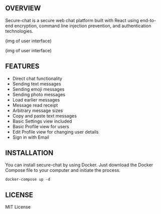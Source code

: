 ## OVERVIEW

Secure-chat is a secure web chat platform built with React using end-to-end encryption, command line injection prevention, and authentication technologies.

(img of user interface)

(img of user interface)


## FEATURES

- Direct chat functionality
- Sending text messages 
- Sending emoji messages 
- Sending photo messages 
- Load earlier messages 
- Message read receipt
- Arbitrary message sizes
- Copy and paste text messages 
- Basic Settings view included 
- Basic Profile view for users 
- Edit Profile view for changing user details
- Sign in with Email


## INSTALLATION

You can install secure-chat by using Docker. Just download the Docker Compose file to your computer and initiate the process.

```
docker-compose up -d
```


## LICENSE

MIT License

